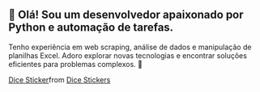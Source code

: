 ## 👋 Olá! Sou um desenvolvedor apaixonado por Python e automação de tarefas. 
Tenho experiência em web scraping, análise de dados e manipulação de planilhas Excel. 
Adoro explorar novas tecnologias e encontrar soluções eficientes para problemas complexos. 👋

[<div class="tenor-gif-embed" data-postid="21294280" data-share-method="host" data-aspect-ratio="1.03896" data-width="100%"><a href="https://tenor.com/view/dice-gif-21294280">Dice Sticker</a>from <a href="https://tenor.com/search/dice-stickers">Dice Stickers</a></div> <script type="text/javascript" async src="https://tenor.com/embed.js"></script>
](https://tenor.com/pt-BR/view/dice-gif-21294280)
